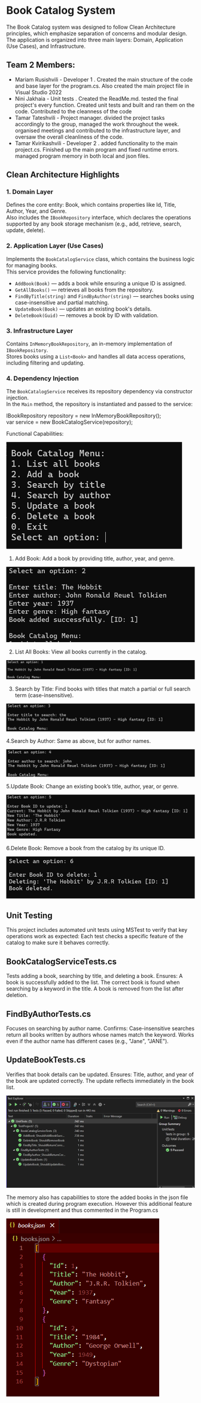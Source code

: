 # Book Catalog System

The Book Catalog system was designed to follow Clean Architecture principles, which emphasize separation of concerns and modular design. The application is organized into three main layers: Domain, Application (Use Cases), and Infrastructure.

## Team 2 Members:
- Mariam Rusishvili - Developer 1 . Created the main structure of the code and base layer for the program.cs. Also created the main project file in Visual Studio 2022
- Nini Jakhaia - Unit tests . Created the ReadMe.md. tested the final project's every function. Created unit tests and built and ran them on the code. Contributed to the cleanness of the code
- Tamar Tateshvili - Project manager. divided the project tasks accordingly to the group, managed the work throughout the week. organised meetings and contributed to the infrastructure layer, and oversaw the overall cleanliness of the code.
- Tamar Kvirikashvili - Developer 2  . added functionality to the main project.cs. Finished up the main program and fixed runtime errors. managed program memory in both local and json files.

## Clean Architecture Highlights

### 1. Domain Layer
Defines the core entity: Book, which contains properties like Id, Title, Author, Year, and Genre.  
Also includes the `IBookRepository` interface, which declares the operations supported by any book storage mechanism (e.g., add, retrieve, search, update, delete).


### 2. Application Layer (Use Cases)
Implements the `BookCatalogService` class, which contains the business logic for managing books.  
This service provides the following functionality:

- `AddBook(Book)` — adds a book while ensuring a unique ID is assigned.  
- `GetAllBooks()` — retrieves all books from the repository.  
- `FindByTitle(string)` and `FindByAuthor(string)` — searches books using case-insensitive and partial matching.  
- `UpdateBook(Book)` — updates an existing book's details.  
- `DeleteBook(Guid)` — removes a book by ID with validation.

### 3. Infrastructure Layer
Contains `InMemoryBookRepository`, an in-memory implementation of `IBookRepository`.  
Stores books using a `List<Book>` and handles all data access operations, including filtering and updating.

### 4. Dependency Injection
The `BookCatalogService` receives its repository dependency via constructor injection.  
In the `Main` method, the repository is instantiated and passed to the service:

IBookRepository repository = new InMemoryBookRepository();  
var service = new BookCatalogService(repository);


Functional Capabilities:


![Description](./images/0.png)


1. Add Book: Add a book by providing title, author, year, and genre.

![Description](./images/1.png)


2. List All Books: View all books currently in the catalog.

![Description](./images/2.png)

3. Search by Title: Find books with titles that match a partial or full search term (case-insensitive).

![Description](./images/3.png)

4.Search by Author: Same as above, but for author names.

![Description](./images/4.png)

5.Update Book: Change an existing book’s title, author, year, or genre.

![Description](./images/5.png)

6.Delete Book: Remove a book from the catalog by its unique ID.

![Description](./images/6.png)


## Unit Testing


This project includes automated unit tests using MSTest to verify that key operations work as expected:
Each test checks a specific feature of the catalog to make sure it behaves correctly.

## BookCatalogServiceTests.cs

Tests adding a book, searching by title, and deleting a book.
Ensures:
A book is successfully added to the list.
The correct book is found when searching by a keyword in the title.
A book is removed from the list after deletion.


## FindByAuthorTests.cs

Focuses on searching by author name.
Confirms:
Case-insensitive searches return all books written by authors whose names match the keyword.
Works even if the author name has different cases (e.g., "Jane", "JANE").

## UpdateBookTests.cs

Verifies that book details can be updated.
Ensures:
Title, author, and year of the book are updated correctly.
The update reflects immediately in the book list.

![Description](./images/7.png)


The memory also has capabilities to store the added books in the json file which is created during program execution. However this additional feature is still in development and thus commented in the Program.cs

![Description](./images/8.png)
